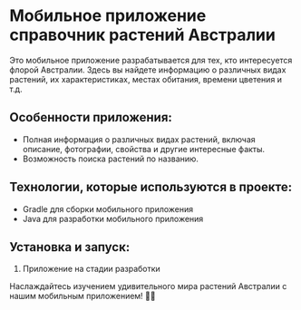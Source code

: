 # Мобильное приложение справочник растений Австралии

Это мобильное приложение разрабатывается для тех, кто интересуется флорой Австралии. Здесь вы найдете информацию о различных видах растений, их характеристиках, местах обитания, времени цветения и т.д.

## Особенности приложения:

- Полная информация о различных видах растений, включая описание, фотографии, свойства и другие интересные факты.
- Возможность поиска растений по названию.

## Технологии, которые используются в проекте:

- Gradle для сборки мобильного приложения
- Java для разработки мобильного приложения

## Установка и запуск:

1. Приложение на стадии разработки

Наслаждайтесь изучением удивительного мира растений Австралии с нашим мобильным приложением! 🌿📱


